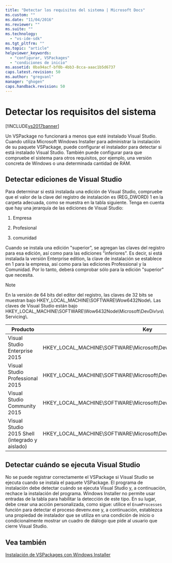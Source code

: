 ```yaml
---
title: "Detectar los requisitos del sistema | Microsoft Docs"
ms.custom: ""
ms.date: "11/04/2016"
ms.reviewer: ""
ms.suite: ""
ms.technology: 
  - "vs-ide-sdk"
ms.tgt_pltfrm: ""
ms.topic: "article"
helpviewer_keywords: 
  - "configurar, VSPackages"
  - "condiciones de inicio"
ms.assetid: 0ba94acf-bf0b-4bb3-8cca-aaac1b5d6737
caps.latest.revision: 50
ms.author: "gregvanl"
manager: "ghogen"
caps.handback.revision: 50
---
```

# Detectar los requisitos del sistema
[!INCLUDE[vs2017banner](../../code-quality/includes/vs2017banner.md)]

Un VSPackage no funcionará a menos que esté instalado Visual Studio. Cuando utiliza Microsoft Windows Installer para administrar la instalación de su paquete VSPackage, puede configurar el instalador para detectar si está instalado Visual Studio. También puede configurar para que compruebe el sistema para otros requisitos, por ejemplo, una versión concreta de Windows o una determinada cantidad de RAM.  
  
## Detectar ediciones de Visual Studio  
 Para determinar si está instalada una edición de Visual Studio, compruebe que el valor de la clave del registro de instalación es \(REG\_DWORD\) 1 en la carpeta adecuada, como se muestra en la tabla siguiente. Tenga en cuenta que hay una jerarquía de las ediciones de Visual Studio:  
  
1.  Empresa  
  
2.  Profesional  
  
3.  comunidad  
  
 Cuando se instala una edición "superior", se agregan las claves del registro para esa edición, así como para las ediciones "inferiores". Es decir, si está instalada la versión Enterprise edition, la clave de instalación se establece en 1 para la empresa, así como para las ediciones Professional y la Comunidad. Por lo tanto, deberá comprobar sólo para la edición "superior" que necesita.  
  
> [!NOTE]
>  En la versión de 64 bits del editor del registro, las claves de 32 bits se muestran bajo HKEY\_LOCAL\_MACHINE\\SOFTWARE\\Wow6432Node\\. Las claves de Visual Studio están bajo HKEY\_LOCAL\_MACHINE\\SOFTWARE\\Wow6432Node\\Microsoft\\DevDiv\\vs\\Servicing\\.  
  
|Producto|Key|  
|--------------|---------|  
|Visual Studio Enterprise 2015|HKEY\_LOCAL\_MACHINE\\SOFTWARE\\Microsoft\\DevDiv\\vs\\Servicing\\14.0\\enterprise|  
|Visual Studio Professional 2015|HKEY\_LOCAL\_MACHINE\\SOFTWARE\\Microsoft\\DevDiv\\vs\\Servicing\\14.0\\professional|  
|Visual Studio Community 2015|HKEY\_LOCAL\_MACHINE\\SOFTWARE\\Microsoft\\DevDiv\\vs\\Servicing\\14.0\\community|  
|Visual Studio 2015 Shell \(integrado y aislado\)|HKEY\_LOCAL\_MACHINE\\SOFTWARE\\Microsoft\\DevDiv\\vs\\Servicing\\14.0\\isoshell|  
  
## Detectar cuándo se ejecuta Visual Studio  
 No se puede registrar correctamente el VSPackage si Visual Studio se ejecuta cuando se instala el paquete VSPackage. El programa de instalación debe detectar cuándo se ejecuta Visual Studio y, a continuación, rechace la instalación del programa. Windows Installer no permite usar entradas de la tabla para habilitar la detección de este tipo. En su lugar, debe crear una acción personalizada, como sigue: utilice el `EnumProcesses` función para detectar el proceso devenv.exe y, a continuación, establezca una propiedad de instalador que se utiliza en una condición de inicio o condicionalmente mostrar un cuadro de diálogo que pide al usuario que cierre Visual Studio.  
  
## Vea también  
 [Instalación de VSPackages con Windows Installer](../../extensibility/internals/installing-vspackages-with-windows-installer.md)